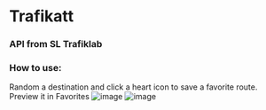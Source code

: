 # Trafikatt
### API from SL Trafiklab

### How to use: 
Random a destination and click a heart icon to save a favorite route. 
Preview it in Favorites
![image](https://github.com/user-attachments/assets/041305c1-c2dc-418c-966a-56a2ccb6a0dc)
![image](https://github.com/user-attachments/assets/b19d7fef-13cb-432f-bef8-73e49857fe24)
